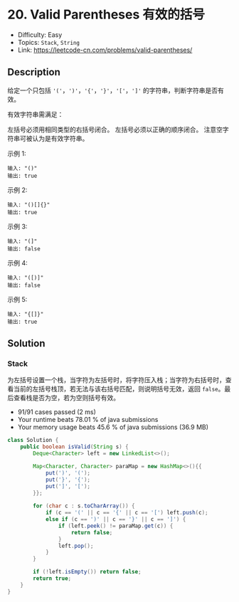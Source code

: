 # 20. Valid Parentheses 有效的括号

- Difficulty: Easy
- Topics: `Stack`, `String`
- Link: https://leetcode-cn.com/problems/valid-parentheses/

## Description

给定一个只包括 `'('`，`')'`，`'{'`，`'}'`，`'['`，`']'` 的字符串，判断字符串是否有效。

有效字符串需满足：

左括号必须用相同类型的右括号闭合。
左括号必须以正确的顺序闭合。
注意空字符串可被认为是有效字符串。

示例 1:
```
输入: "()"
输出: true
```
示例 2:
```
输入: "()[]{}"
输出: true
```
示例 3:
```
输入: "(]"
输出: false
```
示例 4:
```
输入: "([)]"
输出: false
```
示例 5:
```
输入: "{[]}"
输出: true
```

## Solution

### Stack

为左括号设置一个栈，当字符为左括号时，将字符压入栈；当字符为右括号时，查看当前的左括号栈顶，若无法与该右括号匹配，则说明括号无效，返回 `false`。最后查看栈是否为空，若为空则括号有效。

- 91/91 cases passed (2 ms)
- Your runtime beats 78.01 % of java submissions
- Your memory usage beats 45.6 % of java submissions (36.9 MB)

```java
class Solution {
    public boolean isValid(String s) {
        Deque<Character> left = new LinkedList<>();

        Map<Character, Character> paraMap = new HashMap<>(){{
            put(')', '(');
            put('}', '{');
            put(']', '[');
        }};
        
        for (char c : s.toCharArray()) {
            if (c == '(' || c == '{' || c == '[') left.push(c);
            else if (c == ')' || c == '}' || c == ']') {
                if (left.peek() != paraMap.get(c)) {
                    return false;
                }
                left.pop();
            }
        }

        if (!left.isEmpty()) return false;
        return true;
    }
}
```
